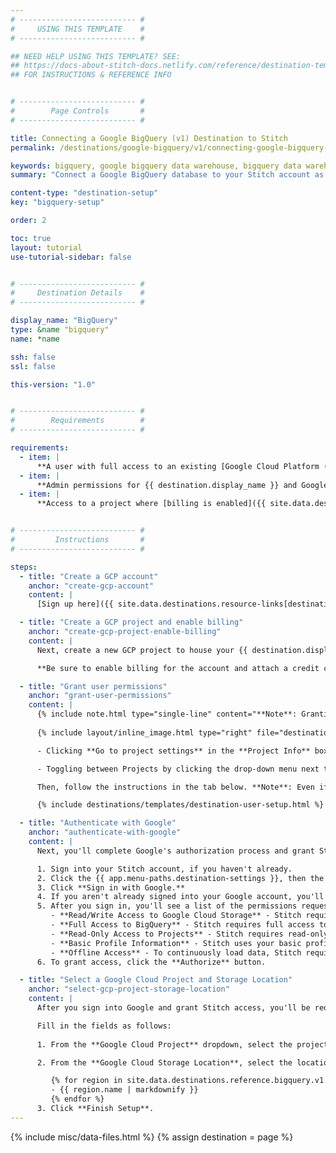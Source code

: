 ```yaml
---
# -------------------------- #
#     USING THIS TEMPLATE    #
# -------------------------- #

## NEED HELP USING THIS TEMPLATE? SEE:
## https://docs-about-stitch-docs.netlify.com/reference/destination-templates/destination-setup/
## FOR INSTRUCTIONS & REFERENCE INFO


# -------------------------- #
#        Page Controls       #
# -------------------------- #

title: Connecting a Google BigQuery (v1) Destination to Stitch
permalink: /destinations/google-bigquery/v1/connecting-google-bigquery-to-stitch

keywords: bigquery, google bigquery data warehouse, bigquery data warehouse, bigquery etl, etl to bigquery, bigquery destination
summary: "Connect a Google BigQuery database to your Stitch account as a destination."

content-type: "destination-setup"
key: "bigquery-setup"

order: 2

toc: true
layout: tutorial
use-tutorial-sidebar: false


# -------------------------- #
#     Destination Details    #
# -------------------------- #

display_name: "BigQuery"
type: &name "bigquery"
name: *name

ssh: false
ssl: false

this-version: "1.0"


# -------------------------- #
#        Requirements        #
# -------------------------- #

requirements:
  - item: |
      **A user with full access to an existing [Google Cloud Platform (GCP) project within {{ destination.display_name }}]({{ site.data.destinations.resource-links[destination.type]setup-project }}){:target="_blank"}**. Stitch won't be able to create one for you.
  - item: |
      **Admin permissions for {{ destination.display_name }} and Google Cloud Storage (GCS)**. This includes the {{ destination.display_name }} Admin and Storage Admin permissions. Stitch requires these permissions to [create and use a GCS bucket](https://cloud.google.com/storage/docs/access-control/bucket-level-iam){:target="_blank"} to load replicated data into {{ destination.display_name }}.
  - item: |
      **Access to a project where [billing is enabled]({{ site.data.destinations.resource-links[destination.type]enable-billing }}){:target="_blank"} and a credit card is attached**. Even if you're using {{ destination.display_name }}'s free trial, billing must still be enabled for Stitch to load data.


# -------------------------- #
#         Instructions       #
# -------------------------- #

steps:
  - title: "Create a GCP account"
    anchor: "create-gcp-account"
    content: |
      [Sign up here]({{ site.data.destinations.resource-links[destination.type]sign-up }}){:target="new"} to get started.

  - title: "Create a GCP project and enable billing"
    anchor: "create-gcp-project-enable-billing"
    content: |
      Next, create a new GCP project to house your {{ destination.display_name }} destination by following [these instructions]({{ site.data.destinations.resource-links[destination.type]setup-project }}){:target="new"}.

      **Be sure to enable billing for the account and attach a credit card, even if you're using the free trial option.** If billing isn't enabled, Stitch will encounter issues when loading data into your data warehouse.

  - title: "Grant user permissions"
    anchor: "grant-user-permissions"
    content: |
      {% include note.html type="single-line" content="**Note**: Granting permissions to a user in Google Cloud Platform requires the `resourcemanager.projects.setIamPolicy` privilege." %}
      
      {% include layout/inline_image.html type="right" file="destinations/bigquery-dashboard-project-info.png" alt="The project Info box on the GCP Platform Dashboard page." max-width="300px" %}After the project has been created, open the project in the GCP console. You can do this by either:

      - Clicking **Go to project settings** in the **Project Info** box on the dashboard page, as seen to the right.

      - Toggling between Projects by clicking the drop-down menu next to the Google Cloud Platform logo in the upper-left corner.

      Then, follow the instructions in the tab below. **Note**: Even if the user has Owner permissions, the permissions outlined below must still be granted to the user. Stitch will encounter loading errors otherwise.

      {% include destinations/templates/destination-user-setup.html %}

  - title: "Authenticate with Google"
    anchor: "authenticate-with-google"
    content: |
      Next, you'll complete Google's authorization process and grant Stitch access to the {{ destination.display_name }} project you created in [Step 2](#create-gcp-project-enable-billing).

      1. Sign into your Stitch account, if you haven't already.
      2. Click the {{ app.menu-paths.destination-settings }}, then the **{{ destination.display_name }}** icon.
      3. Click **Sign in with Google.**
      4. If you aren't already signed into your Google account, you'll be prompted for your credentials. **Sign in as the same user you granted {{ destination.display_name }} and Storage Admin permissions to in [Step 3](#grant-user-permissions).**
      5. After you sign in, you'll see a list of the permissions requested by Stitch:
         - **Read/Write Access to Google Cloud Storage** - Stitch requires Read/Write access to create and use a GCS bucket to load replicated data into BigQuery.
         - **Full Access to BigQuery** - Stitch requires full access to be able to create datasets and load data into BigQuery.
         - **Read-Only Access to Projects** - Stitch requires read-only access to projects to allow you to select a project to use during the BigQuery setup process.
         - **Basic Profile Information** - Stitch uses your basic profile info to retrieve your user ID.
         - **Offline Access** - To continuously load data, Stitch requires offline access. This allows the authorization token generated during setup process to be used for more than an hour after the initial authentication takes place.
      6. To grant access, click the **Authorize** button.

  - title: "Select a Google Cloud Project and Storage Location"
    anchor: "select-gcp-project-storage-location"
    content: |
      After you sign into Google and grant Stitch access, you'll be redirected back to Stitch. The last step is to select the select a project and define a storage location for your destination.

      Fill in the fields as follows:
     
      1. From the **Google Cloud Project** dropdown, select the project you created in [Step 2](#create-gcp-project-enable-billing).

      2. From the **Google Cloud Storage Location**, select the location where data should be stored:

         {% for region in site.data.destinations.reference.bigquery.v1.region-list %}
         - {{ region.name | markdownify }}
         {% endfor %}
      3. Click **Finish Setup**.
---
```

{% include misc/data-files.html %}
{% assign destination = page %}